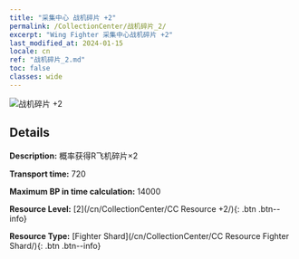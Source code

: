 ```yaml
---
title: "采集中心 战机碎片 +2"
permalink: /CollectionCenter/战机碎片_2/
excerpt: "Wing Fighter 采集中心战机碎片 +2"
last_modified_at: 2024-01-15
locale: cn
ref: "战机碎片_2.md"
toc: false
classes: wide
---
```



![战机碎片 +2](/images/cc/CC_Fighter_Shard_2.png)

## Details

  **Description:** 概率获得R飞机碎片×2

  **Transport time:** 720

  **Maximum BP in time calculation:** 14000

  **Resource Level:** [2](/cn/CollectionCenter/CC Resource +2/){: .btn .btn--info}

  **Resource Type:** [Fighter Shard](/cn/CollectionCenter/CC Resource Fighter Shard/){: .btn .btn--info}

